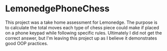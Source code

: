 # LemonedgePhoneChess

This project was a take home assessment for Lemonedge. The purpose is to calculate the total moves each type of chess piece
could make if placed on a phone keypad while following specific rules. Ultimately I did not get the correct answer, but I'm
leaving this project up as I believe it demonstrates good OOP practices.
